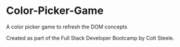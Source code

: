 # Color-Picker-Game


A color picker game to refresh the DOM concepts

Created as part of the Full Stack Developer Bootcamp by Colt Steele.
